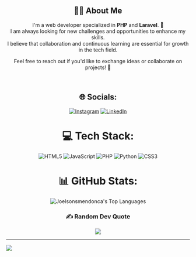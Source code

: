 <div align="center">

## 👨‍💻 About Me

I'm a web developer specialized in **PHP** and **Laravel**. 🚀  
I am always looking for new challenges and opportunities to enhance my skills.  
I believe that collaboration and continuous learning are essential for growth in the tech field.

Feel free to reach out if you'd like to exchange ideas or collaborate on projects! 💬

<br>

## 🌐 Socials:
[![Instagram](https://img.shields.io/badge/Instagram-%23E4405F.svg?logo=Instagram&logoColor=white)](https://www.instagram.com/jsantos__2/) [![LinkedIn](https://img.shields.io/badge/LinkedIn-%230077B5.svg?logo=linkedin&logoColor=white)](https://www.linkedin.com/in/Joelson-Mendonca/) 

# 💻 Tech Stack:
![HTML5](https://img.shields.io/badge/html5-%23E34F26.svg?style=for-the-badge&logo=html5&logoColor=white) ![JavaScript](https://img.shields.io/badge/javascript-%23323330.svg?style=for-the-badge&logo=javascript&logoColor=%23F7DF1E) ![PHP](https://img.shields.io/badge/php-%23777BB4.svg?style=for-the-badge&logo=php&logoColor=white) ![Python](https://img.shields.io/badge/python-3670A0?style=for-the-badge&logo=python&logoColor=ffdd54) ![CSS3](https://img.shields.io/badge/css3-%231572B6.svg?style=for-the-badge&logo=css3&logoColor=white)

# 📊 GitHub Stats:
![Joelsonsmendonca's Top Languages](https://github-readme-stats.vercel.app/api/top-langs/?username=Joelsonsmendonca&theme=vue-dark&show_icons=true&hide_border=true&layout=compact)

### ✍️ Random Dev Quote
![](https://quotes-github-readme.vercel.app/api?type=vertical&theme=radical)

</div>

---

[![](https://visitcount.itsvg.in/api?id=Joelsonsmendonca&icon=0&color=0)](https://visitcount.itsvg.in)
